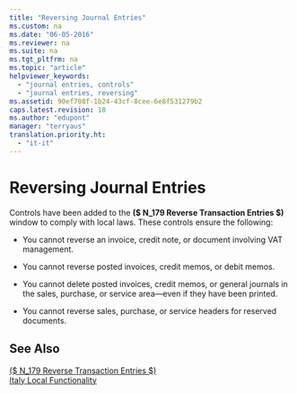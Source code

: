 ```yaml
---
title: "Reversing Journal Entries"
ms.custom: na
ms.date: "06-05-2016"
ms.reviewer: na
ms.suite: na
ms.tgt_pltfrm: na
ms.topic: "article"
helpviewer_keywords: 
  - "journal entries, controls"
  - "journal entries, reversing"
ms.assetid: 90ef708f-1b24-43cf-8cee-6e8f531279b2
caps.latest.revision: 18
ms.author: "edupont"
manager: "terryaus"
translation.priority.ht: 
  - "it-it"
---
```

# Reversing Journal Entries
Controls have been added to the **\($ N\_179 Reverse Transaction Entries $\)** window to comply with local laws. These controls ensure the following:  
  
-   You cannot reverse an invoice, credit note, or document involving VAT management.  
  
-   You cannot reverse posted invoices, credit memos, or debit memos.  
  
-   You cannot delete posted invoices, credit memos, or general journals in the sales, purchase, or service area—even if they have been printed.  
  
-   You cannot reverse sales, purchase, or service headers for reserved documents.  
  
## See Also  
 [\($ N\_179 Reverse Transaction Entries $\)](assetId:///fc49ff79-2858-4e27-8713-ccc882388368)   
 [Italy Local Functionality](../../LocalFunctionalityForMicrosoftDynamicsNav2016/Italy/italy-local-functionality.md)